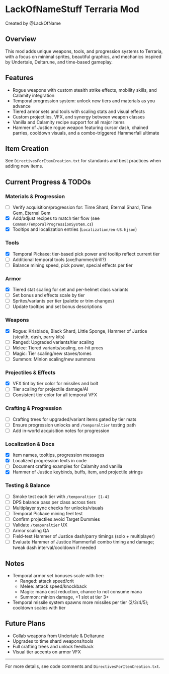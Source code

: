 
# LackOfNameStuff Terraria Mod

Created by @LackOfName

## Overview
This mod adds unique weapons, tools, and progression systems to Terraria, with a focus on minimal sprites, beautiful graphics, and mechanics inspired by Undertale, Deltarune, and time-based gameplay.

## Features
- Rogue weapons with custom stealth strike effects, mobility skills, and Calamity integration
- Temporal progression system: unlock new tiers and materials as you advance
- Tiered armor sets and tools with scaling stats and visual effects
- Custom projectiles, VFX, and synergy between weapon classes
- Vanilla and Calamity recipe support for all major items
- Hammer of Justice rogue weapon featuring cursor dash, chained parries, cooldown visuals, and a combo-triggered Hammerfall ultimate

## Item Creation
See `DirectivesForItemCreation.txt` for standards and best practices when adding new items.

## Current Progress & TODOs

### Materials & Progression
- [ ] Verify acquisition/progression for: Time Shard, Eternal Shard, Time Gem, Eternal Gem
- [x] Add/adjust recipes to match tier flow (see `Common/TemporalProgressionSystem.cs`)
- [x] Tooltips and localization entries (`Localization/en-US.hjson`)

### Tools
- [x] Temporal Pickaxe: tier-based pick power and tooltip reflect current tier
- [ ] Additional temporal tools (axe/hammer/drill?)
- [ ] Balance mining speed, pick power, special effects per tier

### Armor
- [x] Tiered stat scaling for set and per-helmet class variants
- [ ] Set bonus and effects scale by tier
- [ ] Sprites/variants per tier (palette or trim changes)
- [ ] Update tooltips and set bonus descriptions

### Weapons
- [x] Rogue: Krisblade, Black Shard, Little Sponge, Hammer of Justice (stealth, dash, parry kits)
- [ ] Ranged: Upgraded variants/tier scaling
- [ ] Melee: Tiered variants/scaling, on-hit procs
- [ ] Magic: Tier scaling/new staves/tomes
- [ ] Summon: Minion scaling/new summons

### Projectiles & Effects
- [x] VFX tint by tier color for missiles and bolt
- [ ] Tier scaling for projectile damage/AI
- [ ] Consistent tier color for all temporal VFX

### Crafting & Progression
- [ ] Crafting trees for upgraded/variant items gated by tier mats
- [ ] Ensure progression unlocks and `/temporaltier` testing path
- [ ] Add in-world acquisition notes for progression

### Localization & Docs
- [x] Item names, tooltips, progression messages
- [x] Localized progression texts in code
- [ ] Document crafting examples for Calamity and vanilla
- [x] Hammer of Justice keybinds, buffs, item, and projectile strings

### Testing & Balance
- [ ] Smoke test each tier with `/temporaltier [1-4]`
- [ ] DPS balance pass per class across tiers
- [ ] Multiplayer sync checks for unlocks/visuals
- [ ] Temporal Pickaxe mining feel test
- [ ] Confirm projectiles avoid Target Dummies
- [ ] Validate `/temporaltier` UX
- [ ] Armor scaling QA
- [ ] Field-test Hammer of Justice dash/parry timings (solo + multiplayer)
- [ ] Evaluate Hammer of Justice Hammerfall combo timing and damage; tweak dash interval/cooldown if needed

## Notes
- Temporal armor set bonuses scale with tier:
	- Ranged: attack speed/crit
	- Melee: attack speed/knockback
	- Magic: mana cost reduction, chance to not consume mana
	- Summon: minion damage, +1 slot at tier 3+
- Temporal missile system spawns more missiles per tier (2/3/4/5); cooldown scales with tier

## Future Plans
- Collab weapons from Undertale & Deltarune
- Upgrades to time shard weapons/tools
- Full crafting trees and unlock feedback
- Visual tier accents on armor VFX

---
For more details, see code comments and `DirectivesForItemCreation.txt`.
